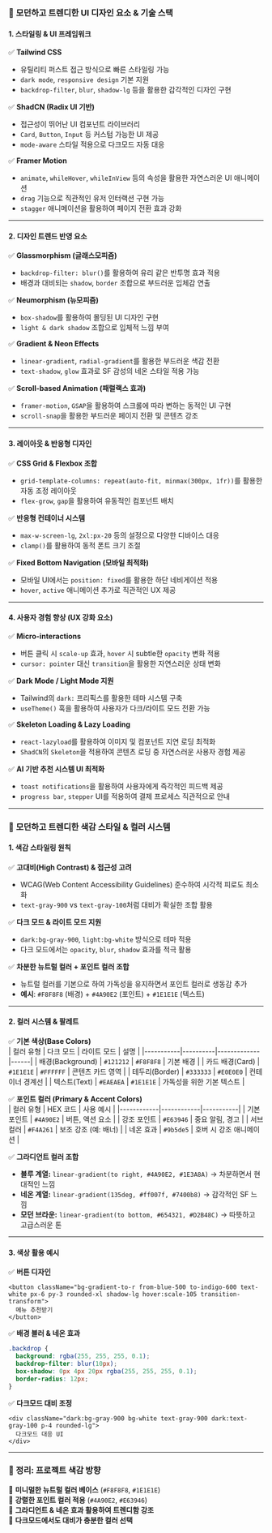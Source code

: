 ### 📌 **모던하고 트렌디한 UI 디자인 요소 & 기술 스택**  

#### **1. 스타일링 & UI 프레임워크**  
✅ **Tailwind CSS**  
- 유틸리티 퍼스트 접근 방식으로 빠른 스타일링 가능  
- `dark mode`, `responsive design` 기본 지원  
- `backdrop-filter`, `blur`, `shadow-lg` 등을 활용한 감각적인 디자인 구현  

✅ **ShadCN (Radix UI 기반)**  
- 접근성이 뛰어난 UI 컴포넌트 라이브러리  
- `Card`, `Button`, `Input` 등 커스텀 가능한 UI 제공  
- `mode-aware` 스타일 적용으로 다크모드 자동 대응  

✅ **Framer Motion**  
- `animate`, `whileHover`, `whileInView` 등의 속성을 활용한 자연스러운 UI 애니메이션  
- `drag` 기능으로 직관적인 유저 인터랙션 구현 가능  
- `stagger` 애니메이션을 활용하여 페이지 전환 효과 강화  

---

#### **2. 디자인 트렌드 반영 요소**  
✅ **Glassmorphism (글래스모피즘)**  
- `backdrop-filter: blur()`를 활용하여 유리 같은 반투명 효과 적용  
- 배경과 대비되는 `shadow`, `border` 조합으로 부드러운 입체감 연출  

✅ **Neumorphism (뉴모피즘)**  
- `box-shadow`를 활용하여 몰딩된 UI 디자인 구현  
- `light & dark shadow` 조합으로 입체적 느낌 부여  

✅ **Gradient & Neon Effects**  
- `linear-gradient`, `radial-gradient`를 활용한 부드러운 색감 전환  
- `text-shadow`, `glow` 효과로 SF 감성의 네온 스타일 적용 가능  

✅ **Scroll-based Animation (패럴랙스 효과)**  
- `framer-motion`, `GSAP`을 활용하여 스크롤에 따라 변하는 동적인 UI 구현  
- `scroll-snap`을 활용한 부드러운 페이지 전환 및 콘텐츠 강조  

---

#### **3. 레이아웃 & 반응형 디자인**  
✅ **CSS Grid & Flexbox 조합**  
- `grid-template-columns: repeat(auto-fit, minmax(300px, 1fr))`를 활용한 자동 조정 레이아웃  
- `flex-grow`, `gap`을 활용하여 유동적인 컴포넌트 배치  

✅ **반응형 컨테이너 시스템**  
- `max-w-screen-lg`, `2xl:px-20` 등의 설정으로 다양한 디바이스 대응  
- `clamp()`를 활용하여 동적 폰트 크기 조절  

✅ **Fixed Bottom Navigation (모바일 최적화)**  
- 모바일 UI에서는 `position: fixed`를 활용한 하단 네비게이션 적용  
- `hover`, `active` 애니메이션 추가로 직관적인 UX 제공  

---

#### **4. 사용자 경험 향상 (UX 강화 요소)**  
✅ **Micro-interactions**  
- 버튼 클릭 시 `scale-up` 효과, `hover` 시 subtle한 `opacity` 변화 적용  
- `cursor: pointer` 대신 `transition`을 활용한 자연스러운 상태 변화  

✅ **Dark Mode / Light Mode 지원**  
- Tailwind의 `dark:` 프리픽스를 활용한 테마 시스템 구축  
- `useTheme()` 훅을 활용하여 사용자가 다크/라이트 모드 전환 가능  

✅ **Skeleton Loading & Lazy Loading**  
- `react-lazyload`를 활용하여 이미지 및 컴포넌트 지연 로딩 최적화  
- `ShadCN`의 `Skeleton`을 적용하여 콘텐츠 로딩 중 자연스러운 사용자 경험 제공  

✅ **AI 기반 추천 시스템 UI 최적화**  
- `toast notifications`을 활용하여 사용자에게 즉각적인 피드백 제공  
- `progress bar`, `stepper` UI를 적용하여 결제 프로세스 직관적으로 안내  

---

### 🎨 **모던하고 트렌디한 색감 스타일 & 컬러 시스템**  

#### **1. 색감 스타일링 원칙**  
✅ **고대비(High Contrast) & 접근성 고려**  
- WCAG(Web Content Accessibility Guidelines) 준수하여 시각적 피로도 최소화  
- `text-gray-900` vs `text-gray-100`처럼 대비가 확실한 조합 활용  

✅ **다크 모드 & 라이트 모드 지원**  
- `dark:bg-gray-900`, `light:bg-white` 방식으로 테마 적용  
- 다크 모드에서는 `opacity`, `blur`, `shadow` 효과를 적극 활용  

✅ **차분한 뉴트럴 컬러 + 포인트 컬러 조합**  
- 뉴트럴 컬러를 기본으로 하여 가독성을 유지하면서 포인트 컬러로 생동감 추가  
- **예시**: `#F8F8F8` (배경) + `#4A90E2` (포인트) + `#1E1E1E` (텍스트)  

---

#### **2. 컬러 시스템 & 팔레트**  
✅ **기본 색상(Base Colors)**  
| 컬러 유형 | 다크 모드 | 라이트 모드 | 설명 |
|-----------|----------|-------------|------|
| 배경(Background) | `#121212` | `#F8F8F8` | 기본 배경 |
| 카드 배경(Card) | `#1E1E1E` | `#FFFFFF` | 콘텐츠 카드 영역 |
| 테두리(Border) | `#333333` | `#E0E0E0` | 컨테이너 경계선 |
| 텍스트(Text) | `#EAEAEA` | `#1E1E1E` | 가독성을 위한 기본 텍스트 |

✅ **포인트 컬러 (Primary & Accent Colors)**  
| 컬러 유형 | HEX 코드 | 사용 예시 |
|------------|------------|-----------|
| 기본 포인트 | `#4A90E2` | 버튼, 액션 요소 |
| 강조 포인트 | `#E63946` | 중요 알림, 경고 |
| 서브 컬러 | `#F4A261` | 보조 강조 (예: 배너) |
| 네온 효과 | `#9b5de5` | 호버 시 강조 애니메이션 |

✅ **그라디언트 컬러 조합**  
- **블루 계열:** `linear-gradient(to right, #4A90E2, #1E3A8A)` → 차분하면서 현대적인 느낌  
- **네온 계열:** `linear-gradient(135deg, #ff007f, #7400b8)` → 감각적인 SF 느낌  
- **모던 브라운:** `linear-gradient(to bottom, #654321, #D2B48C)` → 따뜻하고 고급스러운 톤  

---

#### **3. 색상 활용 예시**  
✅ **버튼 디자인**  
```tsx
<button className="bg-gradient-to-r from-blue-500 to-indigo-600 text-white px-6 py-3 rounded-xl shadow-lg hover:scale-105 transition-transform">
  메뉴 추천받기
</button>
```
✅ **배경 블러 & 네온 효과**  
```css
.backdrop {
  background: rgba(255, 255, 255, 0.1);
  backdrop-filter: blur(10px);
  box-shadow: 0px 4px 20px rgba(255, 255, 255, 0.1);
  border-radius: 12px;
}
```
✅ **다크모드 대비 조정**  
```tsx
<div className="dark:bg-gray-900 bg-white text-gray-900 dark:text-gray-100 p-4 rounded-lg">
  다크모드 대응 UI
</div>
```

---

### **📌 정리: 프로젝트 색감 방향**
🔹 **미니멀한 뉴트럴 컬러 베이스** (`#F8F8F8`, `#1E1E1E`)  
🔹 **강렬한 포인트 컬러 적용** (`#4A90E2`, `#E63946`)  
🔹 **그라디언트 & 네온 효과 활용하여 트렌디함 강조**  
🔹 **다크모드에서도 대비가 충분한 컬러 선택**  


